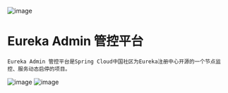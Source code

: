 ![image](https://img.shields.io/circleci/project/github/RedSparr0w/node-csgo-parser.svg)
# Eureka Admin 管控平台

	Eureka Admin 管控平台是Spring Cloud中国社区为Eureka注册中心开源的一个节点监控、服务动态启停的项目。

![image](https://github.com/SpringCloud/eureka-admin/blob/master/eureka-admin-sample/eureka-admin-sample-eureka-server/img/Dashboard.png)
![image](https://github.com/SpringCloud/eureka-admin/blob/master/eureka-admin-sample/eureka-admin-sample-eureka-server/img/Admin.png)
